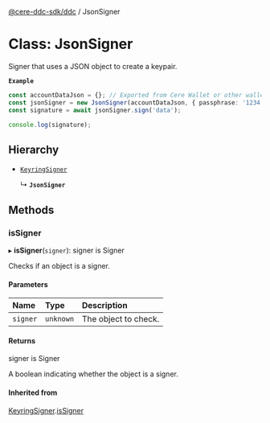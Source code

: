 [@cere-ddc-sdk/ddc](../README.md) / JsonSigner

# Class: JsonSigner

Signer that uses a JSON object to create a keypair.

**`Example`**

```typescript
const accountDataJson = {}; // Exported from Cere Wallet or other wallets
const jsonSigner = new JsonSigner(accountDataJson, { passphrase: '1234' });
const signature = await jsonSigner.sign('data');

console.log(signature);
```

## Hierarchy

- [`KeyringSigner`](KeyringSigner.md)

  ↳ **`JsonSigner`**

## Methods

### isSigner

▸ **isSigner**(`signer`): signer is Signer

Checks if an object is a signer.

#### Parameters

| Name | Type | Description |
| :------ | :------ | :------ |
| `signer` | `unknown` | The object to check. |

#### Returns

signer is Signer

A boolean indicating whether the object is a signer.

#### Inherited from

[KeyringSigner](KeyringSigner.md).[isSigner](KeyringSigner.md#issigner)
